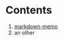 Contents
================================================================================

1.  [markdown-memo](https://github.com/rreece/markdown-memo)
1.  an other


